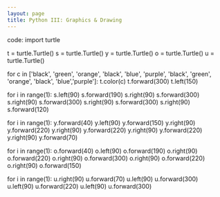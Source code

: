 ```yaml
---
layout: page
title: Python III: Graphics & Drawing
---
```

code: 
import turtle

t = turtle.Turtle()
s = turtle.Turtle()
y = turtle.Turtle()
o = turtle.Turtle()
u = turtle.Turtle() 

for c in ['black', 'green', 'orange', 'black', 'blue', 'purple', 'black', 'green', 'orange', 'black', 'blue','purple']:
    t.color(c)
    t.forward(300)
    t.left(150)
    
for i in range(1):
    s.left(90)
    s.forward(190)
    s.right(90)
    s.forward(300)
    s.right(90)
    s.forward(300)
    s.right(90)
    s.forward(300)
    s.right(90)
    s.forward(120)
    
for i in range(1):
    y.forward(40)
    y.left(90)
    y.forward(150)
    y.right(90)
    y.forward(220)
    y.right(90)
    y.forward(220)
    y.right(90)
    y.forward(220)
    y.right(90)
    y.forward(70)
    
for i in range(1):
    o.forward(40)
    o.left(90)
    o.forward(190)
    o.right(90)
    o.forward(220)
    o.right(90)
    o.forward(300)
    o.right(90)
    o.forward(220)
    o.right(90)
    o.forward(150)
    
for i in range(1):
    u.right(90)
    u.forward(70)
    u.left(90)
    u.forward(300)
    u.left(90)
    u.forward(220)
    u.left(90)
    u.forward(300)
